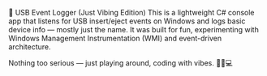 🔌 USB Event Logger (Just Vibing Edition)
This is a lightweight C# console app that listens for USB insert/eject events on Windows and logs basic device info — mostly just the name. It was built for fun, experimenting with Windows Management Instrumentation (WMI) and event-driven architecture.

Nothing too serious — just playing around, coding with vibes. 🧘‍♂️💻
